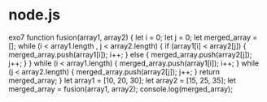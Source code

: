 # node.js
exo7
function fusion(array1, array2) {
  let i = 0;
  let j = 0;
  let merged_array = [];
  while (i < array1.length , j < array2.length) {
    if (array1[i] < array2[j]) {
      merged_array.push(array1[i]);
      i++;
    } else {
      merged_array.push(array2[j]);
      j++;
    }
  }
  while (i < array1.length) {
    merged_array.push(array1[i]);
    i++;
  }
  while (j < array2.length) {
    merged_array.push(array2[j]);
    j++;
  }
  return merged_array;
}
let array1 = [10, 20, 30];
let array2 = [15, 25, 35];
let merged_array = fusion(array1, array2);
console.log(merged_array);
